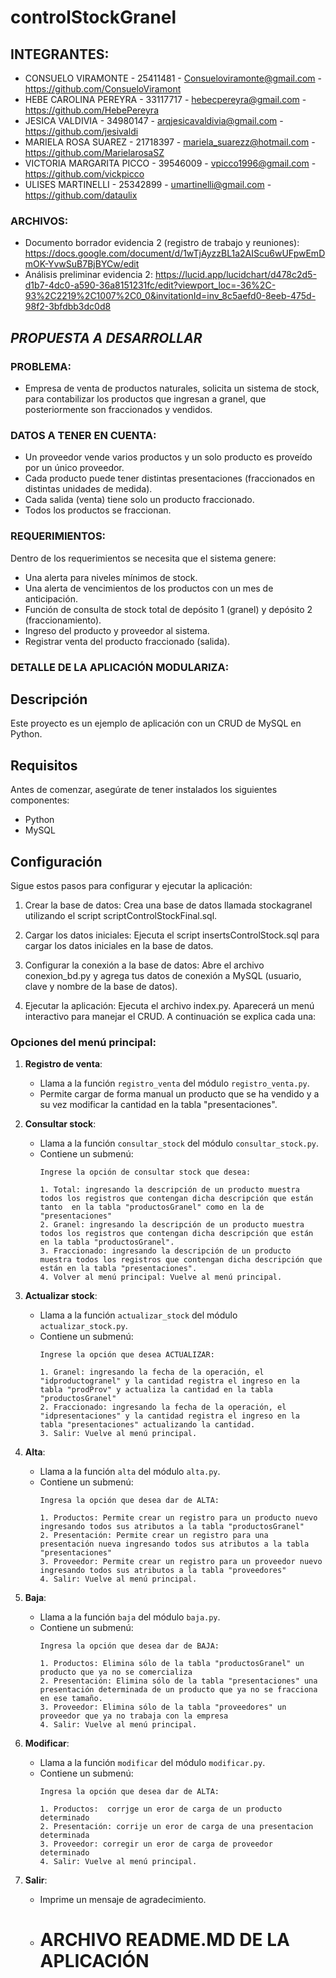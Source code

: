 # controlStockGranel

## **INTEGRANTES:**
- CONSUELO VIRAMONTE - 25411481 - Consueloviramonte@gmail.com - https://github.com/ConsueloViramont
- HEBE CAROLINA PEREYRA - 33117717 - hebecpereyra@gmail.com - https://github.com/HebePereyra
- JESICA VALDIVIA - 34980147 - arqjesicavaldivia@gmail.com - https://github.com/jesivaldi
- MARIELA ROSA SUAREZ - 21718397 - mariela_suarezz@hotmail.com - https://github.com/MarielarosaSZ
- VICTORIA MARGARITA PICCO - 39546009 - vpicco1996@gmail.com - https://github.com/vickpicco
- ULISES MARTINELLI - 25342899 - umartinelli@gmail.com - https://github.com/dataulix


### **ARCHIVOS:**
- Documento borrador evidencia 2 (registro de trabajo y reuniones): https://docs.google.com/document/d/1wTjAyzzBL1a2AIScu6wUFpwEmDmOK-YvwSuB7BjBYCw/edit
- Análisis preliminar evidencia 2: https://lucid.app/lucidchart/d478c2d5-d1b7-4dc0-a590-36a8151231fc/edit?viewport_loc=-36%2C-93%2C2219%2C1007%2C0_0&invitationId=inv_8c5aefd0-8eeb-475d-98f2-3bfdbb3dc0d8

## ***PROPUESTA A DESARROLLAR***

### **PROBLEMA:**
 
- Empresa de venta de productos naturales, solicita un sistema de stock, para contabilizar los productos que ingresan a granel, que posteriormente son fraccionados y vendidos.

### **DATOS A TENER EN CUENTA:**

- Un proveedor vende varios productos y un solo producto es proveído por un único proveedor. 
- Cada producto puede tener distintas presentaciones (fraccionados en distintas unidades de medida).
- Cada salida (venta) tiene solo un producto fraccionado.
- Todos los productos se fraccionan. 

### **REQUERIMIENTOS:**
 
Dentro de los requerimientos se necesita que el sistema genere:
- Una alerta para niveles mínimos de stock. 
- Una alerta de vencimientos de los productos con un mes de anticipación.
- Función de consulta de stock total de depósito 1 (granel) y depósito 2 (fraccionamiento).
- Ingreso del producto y proveedor al sistema.
- Registrar venta del producto fraccionado (salida).

### **DETALLE DE LA APLICACIÓN MODULARIZA:**

## Descripción
Este proyecto es un ejemplo de aplicación con un CRUD de MySQL en Python.

## Requisitos
Antes de comenzar, asegúrate de tener instalados los siguientes componentes:
- Python
- MySQL
  

## Configuración
Sigue estos pasos para configurar y ejecutar la aplicación:

1. Crear la base de datos:
Crea una base de datos llamada stockagranel utilizando el script scriptControlStockFinal.sql.

2. Cargar los datos iniciales:
Ejecuta el script insertsControlStock.sql para cargar los datos iniciales en la base de datos.

3. Configurar la conexión a la base de datos:
Abre el archivo conexion_bd.py y agrega tus datos de conexión a MySQL (usuario, clave y nombre de la base de datos).

4. Ejecutar la aplicación:
Ejecuta el archivo index.py. Aparecerá un menú interactivo para manejar el CRUD.
A continuación se explica cada una:



### **Opciones del menú principal:**

1. **Registro de venta**:
    - Llama a la función `registro_venta` del módulo `registro_venta.py`.
    - Permite cargar de forma manual un producto que se ha vendido y a su vez modificar la cantidad en la tabla "presentaciones".

2. **Consultar stock**:
    - Llama a la función `consultar_stock` del módulo `consultar_stock.py`. 
    - Contiene un submenú:
      ```text
      Ingrese la opción de consultar stock que desea:
      
      1. Total: ingresando la descripción de un producto muestra todos los registros que contengan dicha descripción que están tanto  en la tabla "productosGranel" como en la de "presentaciones"
      2. Granel: ingresando la descripción de un producto muestra todos los registros que contengan dicha descripción que están en la tabla "productosGranel".
      3. Fraccionado: ingresando la descripción de un producto muestra todos los registros que contengan dicha descripción que están en la tabla "presentaciones".
      4. Volver al menú principal: Vuelve al menú principal.
      ```

3. **Actualizar stock**:
    - Llama a la función `actualizar_stock` del módulo `actualizar_stock.py`.
    - Contiene un submenú:
      ```text
      Ingrese la opción que desea ACTUALIZAR:
      
      1. Granel: ingresando la fecha de la operación, el "idproductogranel" y la cantidad registra el ingreso en la tabla "prodProv" y actualiza la cantidad en la tabla "productosGranel"
      2. Fraccionado: ingresando la fecha de la operación, el "idpresentaciones" y la cantidad registra el ingreso en la tabla "presentaciones" actualizando la cantidad.
      3. Salir: Vuelve al menú principal.
      ```

4. **Alta**:
    - Llama a la función `alta` del módulo `alta.py`.
    - Contiene un submenú:
      ```text
      Ingresa la opción que desea dar de ALTA:
      
      1. Productos: Permite crear un registro para un producto nuevo ingresando todos sus atributos a la tabla "productosGranel"
      2. Presentación: Permite crear un registro para una presentación nueva ingresando todos sus atributos a la tabla "presentaciones"
      3. Proveedor: Permite crear un registro para un proveedor nuevo ingresando todos sus atributos a la tabla "proveedores"
      4. Salir: Vuelve al menú principal.
      ```

5. **Baja**:
    - Llama a la función `baja` del módulo `baja.py`.
    - Contiene un submenú:
      ```text
      Ingresa la opción que desea dar de BAJA:
      
      1. Productos: Elimina sólo de la tabla "productosGranel" un producto que ya no se comercializa
      2. Presentación: Elimina sólo de la tabla "presentaciones" una presentación determinada de un producto que ya no se fracciona en ese tamaño.
      3. Proveedor: Elimina sólo de la tabla "proveedores" un proveedor que ya no trabaja con la empresa
      4. Salir: Vuelve al menú principal.
      ```

6. **Modificar**:
    - Llama a la función `modificar` del módulo `modificar.py`.
    - Contiene un submenú:
      ```text
      Ingresa la opción que desea dar de ALTA:
      
      1. Productos:  corrjge un eror de carga de un producto determinado
      2. Presentación: corrije un eror de carga de una presentacion determinada
      3. Proveedor: corregir un eror de carga de proveedor determinado
      4. Salir: Vuelve al menú principal.
      ```

7. **Salir**:
    - Imprime un mensaje de agradecimiento.
  
    - # ARCHIVO README.MD DE LA APLICACIÓN

